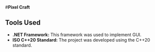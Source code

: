 #**Pixel Craft**
## **Tools Used**
- **.NET Framework:** This framework was used to implement GUI.
- **ISO C++20 Standard:** The project was developed using the C++20 standard.

